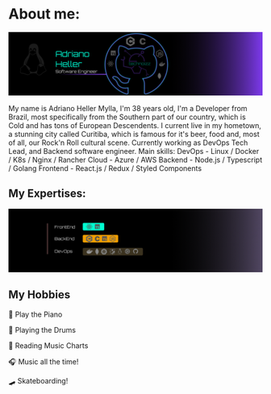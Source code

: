 # About me:

![Header](https://github.com/AdrianoHeller/AdrianoHeller/blob/master/A4%20-%208.png "Header")


My name is Adriano Heller Mylla, I'm 38 years old, I'm a Developer from Brazil, most specifically from the Southern part of our country, which is Cold and has tons of European Descendents. I current live in my hometown, a stunning city called Curitiba, which is famous for it's beer, food and, most of all, our Rock'n Roll cultural scene. Currently working as DevOps Tech Lead, and Backend software engineer.
Main skills: 
DevOps - Linux / Docker / K8s / Nginx / Rancher 
Cloud - Azure / AWS
Backend - Node.js / Typescript / Golang
Frontend - React.js / Redux / Styled Components

## My Expertises:
![Image](https://github.com/AdrianoHeller/AdrianoHeller/blob/master/A4%20-%209.png "Image")

## My Hobbies

:musical_keyboard: Play the Piano

:drum: Playing the Drums

:musical_score: Reading Music Charts

:headphones: Music all the time!

:skateboard: Skateboarding!

